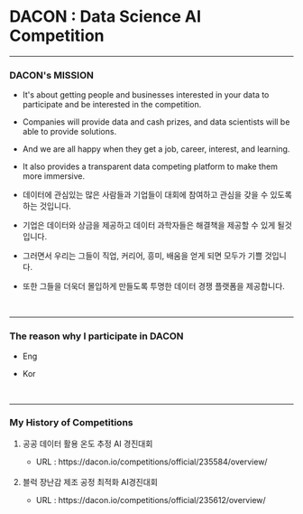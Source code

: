 <h1>DACON : Data Science AI Competition</h1>



<hr>

### DACON's MISSION

- It's about getting people and businesses interested in your data to participate and be interested in the competition.

- Companies will provide data and cash prizes, and data scientists will be able to provide solutions.

- And we are all happy when they get a job, career, interest, and learning.

- It also provides a transparent data competing platform to make them more immersive.

  

- 데이터에 관심있는 많은 사람들과 기업들이 대회에 참여하고 관심을 갖을 수 있도록 하는 것입니다. 

- 기업은 데이터와 상금을 제공하고 데이터 과학자들은 해결책을 제공할 수 있게 될것입니다.

- 그러면서 우리는 그들이 직업, 커리어, 흥미, 배움을 얻게 되면 모두가 기쁠 것입니다.

- 또한 그들을 더욱더 몰입하게 만들도록 투명한 데이터 경쟁 플랫폼을 제공합니다.

  <br>

  

<hr>

<h3>The reason why I participate in DACON</h3>

- Eng



- Kor

  <br>

<hr>

<h3>My History of Competitions</h3>

<ol>
    <li>공공 데이터 활용 온도 추정 AI 경진대회</li>
    <ul>
        <li>URL : https://dacon.io/competitions/official/235584/overview/</li>
    </ul>
    <br>
    <li>블럭 장난감 제조 공정 최적화 AI경진대회</li>
    <ul>
        <li>URL : https://dacon.io/competitions/official/235612/overview/</li>
    </ul>
</ol>

